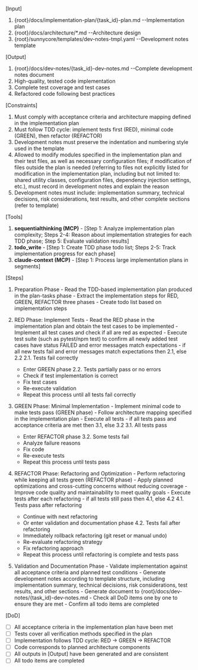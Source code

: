 [Input]
  1. {root}/docs/implementation-plan/{task_id}-plan.md --Implementation plan
  2. {root}/docs/architecture/*.md --Architecture design
  3. {root}/sunnycore/templates/dev-notes-tmpl.yaml --Development notes template

[Output]
  1. {root}/docs/dev-notes/{task_id}-dev-notes.md --Complete development notes document
  2. High-quality, tested code implementation
  3. Complete test coverage and test cases
  4. Refactored code following best practices

[Constraints]
  1. Must comply with acceptance criteria and architecture mapping defined in the implementation plan
  2. Must follow TDD cycle: implement tests first (RED), minimal code (GREEN), then refactor (REFACTOR)
  3. Development notes must preserve the indentation and numbering style used in the template
  4. Allowed to modify modules specified in the implementation plan and their test files, as well as necessary configuration files; if modification of files outside the plan is needed (referring to files not explicitly listed for modification in the implementation plan, including but not limited to: shared utility classes, configuration files, dependency injection settings, etc.), must record in development notes and explain the reason
  5. Development notes must include: implementation summary, technical decisions, risk considerations, test results, and other complete sections (refer to template)

[Tools]
  1. **sequentialthinking (MCP)**
    - [Step 1: Analyze implementation plan complexity; Steps 2-4: Reason about implementation strategies for each TDD phase; Step 5: Evaluate validation results]
  2. **todo_write**
    - [Step 1: Create TDD phase todo list; Steps 2-5: Track implementation progress for each phase]
  3. **claude-context (MCP)**
    - [Step 1: Process large implementation plans in segments]

[Steps]
  1. Preparation Phase
    - Read the TDD-based implementation plan produced in the plan-tasks phase
    - Extract the implementation steps for RED, GREEN, REFACTOR three phases
    - Create todo list based on implementation steps

  2. RED Phase: Implement Tests
    - Read the RED phase in the implementation plan and obtain the test cases to be implemented
    - Implement all test cases and check if all are red as expected
    - Execute test suite (such as pytest/npm test) to confirm all newly added test cases have status FAILED and error messages match expectations
    - if all new tests fail and error messages match expectations then 2.1, else 2.2
      2.1. Tests fail correctly
        - Enter GREEN phase
      2.2. Tests partially pass or no errors
        - Check if test implementation is correct
        - Fix test cases
        - Re-execute validation
        - Repeat this process until all tests fail correctly

  3. GREEN Phase: Minimal Implementation
    - Implement minimal code to make tests pass (GREEN phase)
    - Follow architecture mapping specified in the implementation plan
    - Execute all tests
    - if all tests pass and acceptance criteria are met then 3.1, else 3.2
      3.1. All tests pass
        - Enter REFACTOR phase
      3.2. Some tests fail
        - Analyze failure reasons
        - Fix code
        - Re-execute tests
        - Repeat this process until tests pass

  4. REFACTOR Phase: Refactoring and Optimization
    - Perform refactoring while keeping all tests green (REFACTOR phase)
    - Apply planned optimizations and cross-cutting concerns without reducing coverage
    - Improve code quality and maintainability to meet quality goals
    - Execute tests after each refactoring
    - if all tests still pass then 4.1, else 4.2
      4.1. Tests pass after refactoring
        - Continue with next refactoring
        - Or enter validation and documentation phase
      4.2. Tests fail after refactoring
        - Immediately rollback refactoring (git reset or manual undo)
        - Re-evaluate refactoring strategy
        - Fix refactoring approach
        - Repeat this process until refactoring is complete and tests pass

  5. Validation and Documentation Phase
    - Validate implementation against all acceptance criteria and planned test conditions
    - Generate development notes according to template structure, including implementation summary, technical decisions, risk considerations, test results, and other sections
    - Generate document to {root}/docs/dev-notes/{task_id}-dev-notes.md
    - Check all DoD items one by one to ensure they are met
    - Confirm all todo items are completed

[DoD]
  - [ ] All acceptance criteria in the implementation plan have been met
  - [ ] Tests cover all verification methods specified in the plan
  - [ ] Implementation follows TDD cycle: RED → GREEN → REFACTOR
  - [ ] Code corresponds to planned architecture components
  - [ ] All outputs in [Output] have been generated and are consistent
  - [ ] All todo items are completed
